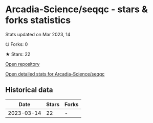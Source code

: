# Arcadia-Science/seqqc - stars & forks statistics

Stats updated on Mar 2023, 14

☋ Forks: 0

★ Stars: 22

[Open repository](https://github.com/Arcadia-Science/seqqc)

[Open detailed stats for Arcadia-Science/seqqc](https://reviewgithub.com/rep/Arcadia-Science/seqqc)

## Historical data
| Date | Stars | Forks |
|------|-------|-------|
| 2023-03-14 | 22 | - | 

